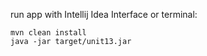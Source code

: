 run app with Intellij Idea Interface or terminal:
```
mvn clean install 
java -jar target/unit13.jar   
```